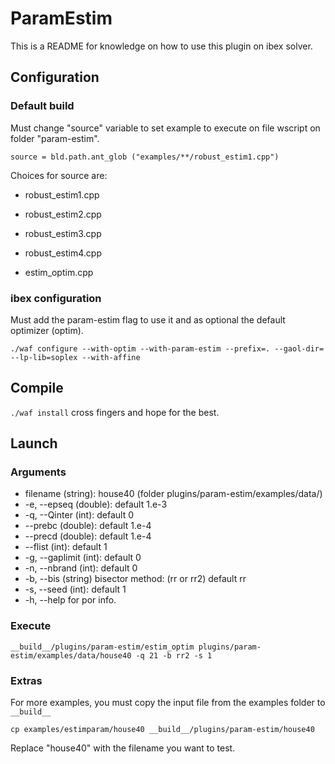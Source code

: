 ParamEstim
======
This is a README for knowledge on how to use this plugin on ibex solver.


## Configuration
### Default build
Must change "source" variable to set example to execute on file wscript on folder "param-estim".

`source = bld.path.ant_glob ("examples/**/robust_estim1.cpp")`

Choices for source are:

* robust_estim1.cpp

* robust_estim2.cpp

* robust_estim3.cpp

* robust_estim4.cpp

* estim_optim.cpp

### ibex configuration
Must add the param-estim flag to use it and as optional the default optimizer (optim).

`./waf configure --with-optim --with-param-estim --prefix=. --gaol-dir= --lp-lib=soplex --with-affine`

## Compile

`./waf install` cross fingers and hope for the best.

## Launch

### Arguments
* filename (string): house40 (folder plugins/param-estim/examples/data/)
* -e, --epseq (double): default 1.e-3
* -q, --Qinter (int): default 0
* --prebc (double): default 1.e-4
* --precd (double): default 1.e-4
* --flist (int): default 1
* -g, --gaplimit (int): default 0 
* -n, --nbrand (int): default 0
* -b, --bis (string) bisector method: (rr or rr2) default rr
* -s, --seed (int): default 1
* -h, --help for por info.

### Execute
`__build__/plugins/param-estim/estim_optim plugins/param-estim/examples/data/house40 -q 21 -b rr2 -s 1`

### Extras
For more examples, you must copy the input file from the examples folder to `__build__`

`cp examples/estimparam/house40 __build__/plugins/param-estim/house40`

Replace "house40" with the filename you want to test.

